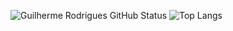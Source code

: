 <div>

![Guilherme Rodrigues GitHub Status](https://github-readme-stats.vercel.app/api?username=guilhermerodriguess&show_icons=true&theme=radical)
![Top Langs](https://github-readme-stats.vercel.app/api/top-langs/?username=guilhermerodriguess&layout=compact)
</div>
